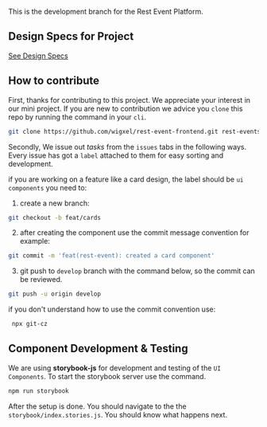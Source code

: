 This is the development branch for the Rest Event Platform.

## Design Specs for Project
[See Design Specs](https://xd.adobe.com/spec/aa269db1-f4a5-41e5-4872-a1d41ea658ce-dc17 "Adobe XD Link")

## How to contribute

First, thanks for contributing to this project. We appreciate your interest in our mini project. 
If you are new to contribution we advice you `clone` this repo by running the command in your `cli`.

```bash
git clone https://github.com/wigxel/rest-event-frontend.git rest-events-frontend
``` 

Secondly, We issue out _tasks_ from the `issues` tabs in the following ways. Every issue has got a `label` attached to them for easy sorting and development.

if you are working on a feature like a card design, the label should be `ui components` you need to: 

1. create a new branch: 
```bash
git checkout -b feat/cards
```

2. after creating the component use the commit message convention for example: 
```bash
git commit -m 'feat(rest-event): created a card component'
```

3. git push to `develop` branch with the command below, so the commit can be reviewed. 

```bash
git push -u origin develop
```

if you don't understand how to use the commit convention use:

```bash
 npx git-cz
```


## Component Development & Testing
We are using **storybook-js** for development and testing of the `UI Components`. To start the storybook server use the command.
```bash
npm run storybook
```
After the setup is done. You should navigate to the the `storybook/index.stories.js`. You should know what happens next.
